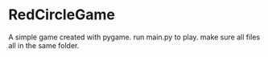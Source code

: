 # RedCircleGame
A simple game created with pygame.
run main.py to play.
make sure all files all in the same folder.
